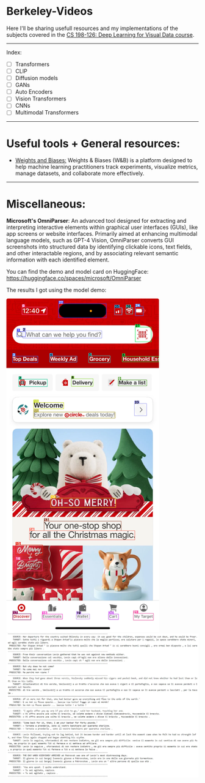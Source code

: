 # Berkeley-Videos

Here I'll be sharing usefull resources and my implementations of the subjects covered in the [CS 198-126: Deep Learning for Visual Data course](https://ml-berkeley.notion.site/CS-198-126-Deep-Learning-for-Visual-Data-a57e2aca54c046edb7014439f81ba1d5).

---

Index:

- [ ] Transformers
- [ ] CLIP
- [ ] Diffusion models
- [ ] GANs
- [ ] Auto Encoders
- [ ] Vision Transformers
- [ ] CNNs
- [ ] Multimodal Transformers

---
# Useful tools + General resources:

* [Weights and Biases:](https://wandb.ai/site/)  Weights & Biases (W&B) is a platform designed to help machine learning practitioners track experiments, visualize metrics, manage datasets, and collaborate more effectively.

---
# Miscellaneous:

**Microsoft's OmniParser**: An advanced tool designed for extracting and interpreting interactive elements within graphical user interfaces (GUIs), like app screens or website interfaces. Primarily aimed at enhancing multimodal language models, such as GPT-4 Vision, OmniParser converts GUI screenshots into structured data by identifying clickable icons, text fields, and other interactable regions, and by associating relevant semantic information with each identified element. 

You can find the demo and model card on HuggingFace: https://huggingface.co/spaces/microsoft/OmniParser

The results I got using the model demo:

<img src="https://github.com/NassimF/Berkeley-Videos/blob/main/OmniParser_output.webp" alt="output" width="400"/>

<img src="https://github.com/NassimF/Berkeley-Videos/blob/main/1_Z7frcx_FWWp-No7MI3ryGQ.webp" alt="output" width="600"/>


